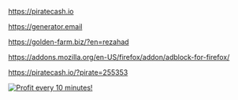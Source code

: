 
https://piratecash.io

https://generator.email

https://golden-farm.biz/?en=rezahad

https://addons.mozilla.org/en-US/firefox/addon/adblock-for-firefox/

https://piratecash.io/?pirate=255353

<a href="https://golden-farm.biz/?en=rezahad" target="_blank">
<img src="https://golden-farm.biz/images/promo/en/728x90.gif"
alt="Profit every 10 minutes!"></a>
